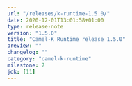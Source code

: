 ```yaml
---
url: "/releases/k-runtime-1.5.0/"
date: 2020-12-01T13:01:58+01:00
type: release-note
version: "1.5.0"
title: "Camel-K Runtime release 1.5.0"
preview: ""
changelog: ""
category: "camel-k-runtime"
milestone: 7
jdk: [11]
---
```

